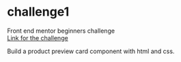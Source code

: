 # challenge1
Front end mentor beginners challenge
<br>
[Link for the challenge](https://www.frontendmentor.io/challenges/product-preview-card-component-GO7UmttRfa)

Build a product preview card component with html and css.
